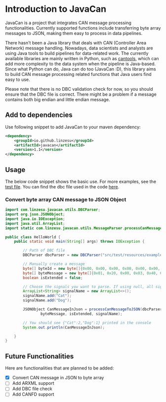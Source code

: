 # Introduction to JavaCan

JavaCan is a project that integrates CAN message processing functionalities. Currently supported functions include transferring byte array messages to JSON, making them easy to process in data pipelines.

There hasn't been a Java library that deals with CAN (Controller Area Network) message handling. Nowadays, data 
scientists and analysts are using Java tools to build pipelines for data-related work. The currently available 
libraries are mainly written in Python, such as [cantools](https://github.com/cantools/cantools), which can add more 
complexity to the data system when the pipeline is Java-based. Since what Python can do, Java can do too (JavaCan :D), 
this 
library aims to build CAN message processing related functions that Java users find easy to use.

Please note that there is no DBC validation check for now, so you should ensure that the DBC file is correct. There might be a problem if a message contains both big endian and little endian message.

## Add to dependencies
Use following snippet to add JavaCan to your maven dependency:
```xml
<dependency>
    <groupId>io.github.linzesu</groupId>
    <artifactId>javacan</artifactId>
    <version>1.1</version>
</dependency>
```

## Usage
The below code snippet shows the basic use. For more examples, see the [test file](https://github.com/LinzeSu/JavaCan/blob/master/src/test/java/JavaCanTest.java). You can find the dbc file used in the code [here](https://github.com/LinzeSu/JavaCan/blob/master/src/test/resources/example-can.dbc).
### Convert byte array CAN message to JSON Object
```java
import com.linzesu.javacan.utils.DBCParser;
import org.json.JSONObject;
import java.io.IOException;
import java.util.ArrayList;
import static com.linzesu.javacan.utils.MessageParser.processCanMessageToJSON;

public class HelloWorld {
    public static void main(String[] args) throws IOException {

        // Path of DBC file
        DBCParser dbcParser = new DBCParser("src/test/resources/example-can.dbc");

        // Manually create a message
        byte[] byteId = new byte[]{0x00, 0x00, 0x00, 0x00, 0x00, 0x00, 0x00, 0x01};
        byte[] byteMessage = new byte[]{0x01, 0x20, 0x00, 0x03, 0x40, 0x00, 0x05, 0x00};
        boolean isExtended = false;

        // Choose the signals you want to parse. If using null, all signals will be parsed.
        ArrayList<String> signalName = new ArrayList<>();
        signalName.add("Cat");
        signalName.add("Dog");

        JSONObject CanMessageInJson = processCanMessageToJSON(dbcParser.getMessageDefinitions(),byteId,
                byteMessage, isExtended, signalName);

        // You should see {"Cat":2,"Dog":1} printed in the console
        System.out.println(CanMessageInJson);

    }
}

```

## Future Functionalities

Here are functionalities that are planned to be added:

- [x] Convert CAN message in JSON to byte array 
- [ ] Add ARXML support 
- [ ] Add DBC file check 
- [ ] Add CANFD support